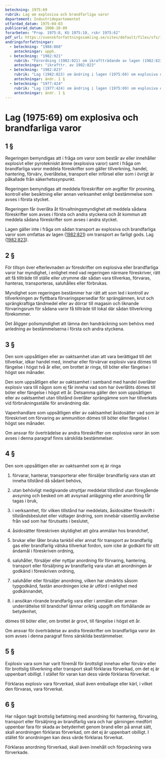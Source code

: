 ```yaml
---
beteckning: 1975:69
rubrik: Lag om explosiva och brandfarliga varor
departement: Industridepartementet
utfardad_datum: 1975-04-03
publicerad_datum: 2008-10-09
forarbeten: "Prop. 1975:8, KU 1975:10, rskr 1975:62"
pdf_url: https://svenskforfattningssamling.se/sites/default/files/sfs/1975-04/SFS1975-69.pdf
andringsforfattningar:
  - beteckning: "1988:868"
    anteckningar: upph.
  - beteckning: "1982:921"
    rubrik: "Förordning (1982:921) om ikraftträdande av lagen (1982:823) om ändring i lagen (1975:69) om explosiva och brandfarliga varor"
    anteckningar: "ikrafttr. av 1982:823"
  - beteckning: "1982:823"
    rubrik: "Lag (1982:823) om ändring i lagen (1975:69) om explosiva och brandfarliga varor"
    anteckningar: ändr. 1 §
  - beteckning: "1977:424"
    rubrik: "Lag (1977:424) om ändring i lagen (1975:69) om explosiva och brandfarliga varor"
    anteckningar: ändr. 1 §
---
```


# Lag (1975:69) om explosiva och brandfarliga varor

## 1 §

Regeringen bemyndigas att i fråga om varor som består av eller innehåller explosivt eller pyrotekniskt ämne (explosiva varor) samt i fråga om brandfarliga varor meddela föreskrifter som gäller tillverkning, handel, hantering, förvärv, överlåtelse, transport eller införsel eller som i övrigt är påkallade från säkerhetssynpunkt.

Regeringen bemyndigas att meddela föreskrifter om avgifter för provning, kontroll eller besiktning eller annan verksamhet enligt bestämmelse som avses i första stycket.

Regeringen får överlåta åt förvaltningsmyndighet att meddela sådana föreskrifter som avses i första och andra styckena och åt kommun att meddela sådana föreskrifter som avses i andra stycket.

Lagen gäller inte i fråga om sådan transport av explosiva och brandfarliga varor som omfattas av lagen ([1982:821](https://selex.se/eli/sfs/1982/821)) om transport av farligt gods. Lag ([1982:823](https://selex.se/eli/sfs/1982/823)).

## 2 §

För tillsyn över efterlevnaden av föreskrifter om explosiva eller brandfarliga varor har myndighet, i enlighet med vad regeringen närmare föreskriver, rätt att få tillträde till ställe eller utrymme där sådan vara tillverkas, förvaras, hanteras, transporteras, saluhålles eller förbrukas.

Myndighet som regeringen bestämmer har rätt att som led i kontroll av tillverkningen av flyttbara förvaringspersedlar för sprängämnen, krut och sprängkraftiga tändmedel eller av dörrar till magasin och liknande förvaringsrum för sådana varor få tillträde till lokal där sådan tillverkning förekommer.

Det åligger polismyndighet att lämna den handräckning som behövs med anledning av bestämmelserna i första och andra styckena.

## 3 §

Den som uppsåtligen eller av oaktsamhet utan att vara berättigad till det tillverkar, idkar handel med, innehar eller förvärvar explosiv vara dömes till fängelse i högst två år eller, om brottet är ringa, till böter eller fängelse i högst sex månader.

Den som uppsåtligen eller av oaktsamhet i samband med handel överlåter explosiv vara till någon som ej får inneha vad som har överlåtits dömes till böter eller fängelse i högst ett år. Detsamma gäller den som uppsåtligen eller av oaktsamhet utan tillstånd överlåter sprängämne som har tillverkats vid förbrukningsställe för användning där.

Vapenhandlare som uppsåtligen eller av oaktsamhet åsidosätter vad som är föreskrivet om förvaring av ammunition dömes till böter eller fängelse i högst sex månader.

Om ansvar för överträdelse av andra föreskrifter om explosiva varor än som avses i denna paragraf finns särskilda bestämmelser.

## 4 §

Den som uppsåtligen eller av oaktsamhet som ej är ringa

1. förvarar, hanterar, transporterar eller försäljer brandfarlig vara utan att inneha tillstånd då sådant behövs,

2. utan behövligt medgivande utnyttjar meddelat tillstånd utan föregående avsyning och besked om att avsynad anläggning eller anordning får tagas i bruk,

3. i verksamhet, för vilken tillstånd har meddelats, åsidosätter föreskrift i tillståndsbeslutet eller vidtager ändring, som innebär väsentlig avvikelse från vad som har förutsatts i beslutet,

4. åsidosätter föreskriven skyldighet att göra anmälan hos brandchef,

5. brukar eller låter bruka tankbil eller annat för transport av brandfarlig gas eller brandfarlig vätska tillverkat fordon, som icke är godkänt för sitt ändamål i föreskriven ordning,

6. saluhåller, försäljer eller nyttjar anordning för förvaring, hantering, transport eller försäljning av brandfarlig vara utan att anordningen är godkänd i föreskriven ordning,

7. saluhåller eller försäljer anordning, vilken har utmärkts såsom typgodkänd, fastän anordningen icke är utförd i enlighet med godkännandet,

8. i ansökan rörande brandfarlig vara eller i anmälan eller annan underrättelse till brandchef lämnar oriktig uppgift om förhållande av betydenhet,

dömes till böter eller, om brottet är grovt, till fängelse i högst ett år.

Om ansvar för överträdelse av andra föreskrifter om brandfarliga varor än som avses i denna paragraf finns särskilda bestämmelser.

## 5 §

Explosiv vara som har varit föremål för brottsligt innehav eller förvärv eller för brottslig tillverkning eller transport skall förklaras förverkad, om det ej är uppenbart obilligt. I stället för varan kan dess värde förklaras förverkat.

Förklaras explosiv vara förverkad, skall även emballage eller kärl, i vilket den förvaras, vara förverkat.

## 6 §

Har någon tagit brottslig befattning med anordning för hantering, förvaring, transport eller försäljning av brandfarlig vara och har gärningen medfört uppenbar fara för skada av betydenhet genom brand eller på annat sätt, skall anordningen förklaras förverkad, om det ej är uppenbart obilligt. I stället för anordningen kan dess värde förklaras förverkat.

Förklaras anordning förverkad, skall även innehåll och förpackning vara förverkade.